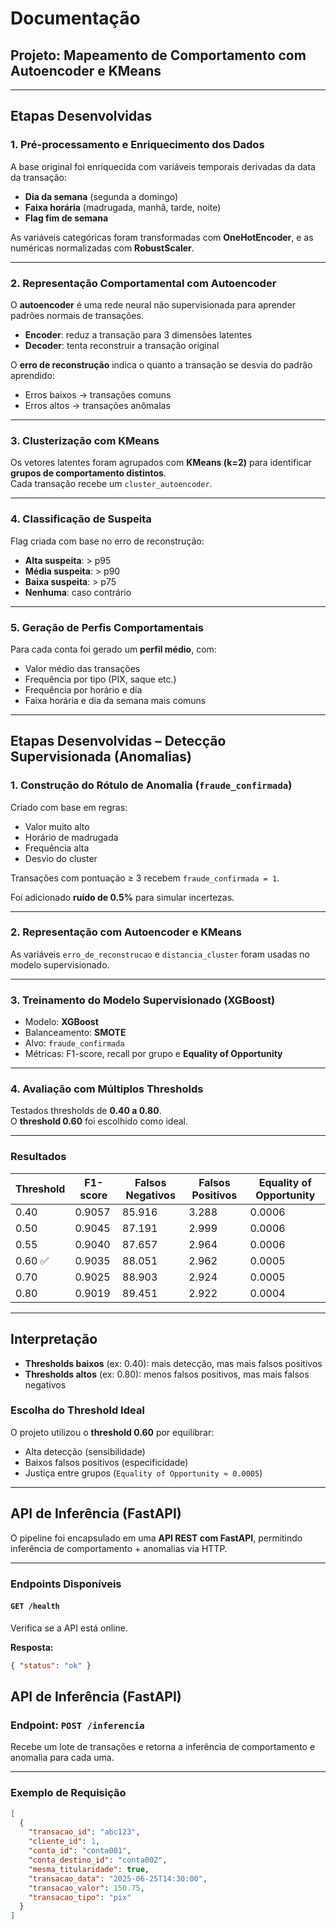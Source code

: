 # Documentação

## **Projeto: Mapeamento de Comportamento com Autoencoder e KMeans**

---

## Etapas Desenvolvidas

### **1. Pré-processamento e Enriquecimento dos Dados**

A base original foi enriquecida com variáveis temporais derivadas da data da transação:

- **Dia da semana** (segunda a domingo)
- **Faixa horária** (madrugada, manhã, tarde, noite)
- **Flag fim de semana**

As variáveis categóricas foram transformadas com **OneHotEncoder**, e as numéricas normalizadas com **RobustScaler**.

---

### **2. Representação Comportamental com Autoencoder**

O **autoencoder** é uma rede neural não supervisionada para aprender padrões normais de transações.

- **Encoder**: reduz a transação para 3 dimensões latentes
- **Decoder**: tenta reconstruir a transação original

O **erro de reconstrução** indica o quanto a transação se desvia do padrão aprendido:

- Erros baixos → transações comuns  
- Erros altos → transações anômalas

---

### **3. Clusterização com KMeans**

Os vetores latentes foram agrupados com **KMeans (k=2)** para identificar **grupos de comportamento distintos**.  
Cada transação recebe um `cluster_autoencoder`.

---

### **4. Classificação de Suspeita**

Flag criada com base no erro de reconstrução:

- **Alta suspeita**: > p95  
- **Média suspeita**: > p90  
- **Baixa suspeita**: > p75  
- **Nenhuma**: caso contrário

---

### **5. Geração de Perfis Comportamentais**

Para cada conta foi gerado um **perfil médio**, com:

- Valor médio das transações
- Frequência por tipo (PIX, saque etc.)
- Frequência por horário e dia
- Faixa horária e dia da semana mais comuns

---

## Etapas Desenvolvidas – Detecção Supervisionada (Anomalias)

### **1. Construção do Rótulo de Anomalia (`fraude_confirmada`)**

Criado com base em regras:

- Valor muito alto  
- Horário de madrugada  
- Frequência alta  
- Desvio do cluster

Transações com pontuação ≥ 3 recebem `fraude_confirmada = 1`.

Foi adicionado **ruído de 0.5%** para simular incertezas.

---

### **2. Representação com Autoencoder e KMeans**

As variáveis `erro_de_reconstrucao` e `distancia_cluster` foram usadas no modelo supervisionado.

---

### **3. Treinamento do Modelo Supervisionado (XGBoost)**

- Modelo: **XGBoost**
- Balanceamento: **SMOTE**
- Alvo: `fraude_confirmada`
- Métricas: F1-score, recall por grupo e **Equality of Opportunity**

---

### **4. Avaliação com Múltiplos Thresholds**

Testados thresholds de **0.40 a 0.80**.  
O **threshold 0.60** foi escolhido como ideal.

---

### Resultados

| Threshold | F1-score | Falsos Negativos | Falsos Positivos | Equality of Opportunity |
|-----------|----------|------------------|------------------|--------------------------|
| 0.40      | 0.9057   | 85.916           | 3.288            | 0.0006                   |
| 0.50      | 0.9045   | 87.191           | 2.999            | 0.0006                   |
| 0.55      | 0.9040   | 87.657           | 2.964            | 0.0006                   |
| 0.60 ✅   | 0.9035   | 88.051           | 2.962            | 0.0005                   |
| 0.70      | 0.9025   | 88.903           | 2.924            | 0.0005                   |
| 0.80      | 0.9019   | 89.451           | 2.922            | 0.0004                   |

---

## Interpretação

- **Thresholds baixos** (ex: 0.40): mais detecção, mas mais falsos positivos
- **Thresholds altos** (ex: 0.80): menos falsos positivos, mas mais falsos negativos

### Escolha do Threshold Ideal

O projeto utilizou o **threshold 0.60** por equilibrar:

- Alta detecção (sensibilidade)
- Baixos falsos positivos (especificidade)
- Justiça entre grupos (`Equality of Opportunity ≈ 0.0005`)

---

## API de Inferência (FastAPI)

O pipeline foi encapsulado em uma **API REST com FastAPI**, permitindo inferência de comportamento + anomalias via HTTP.

---

### Endpoints Disponíveis

#### `GET /health`

Verifica se a API está online.

**Resposta:**
```json
{ "status": "ok" }
```

## API de Inferência (FastAPI)

### Endpoint: `POST /inferencia`

Recebe um lote de transações e retorna a inferência de comportamento e anomalia para cada uma.

---

### Exemplo de Requisição

```json
[
  {
    "transacao_id": "abc123",
    "cliente_id": 1,
    "conta_id": "conta001",
    "conta_destino_id": "conta002",
    "mesma_titularidade": true,
    "transacao_data": "2025-06-25T14:30:00",
    "transacao_valor": 150.75,
    "transacao_tipo": "pix"
  }
]

